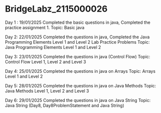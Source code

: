 # BridgeLabz_2115000026

Day 1 : 19/01/2025
Completed the basic questions in java, Completed the practice assignment 1.
Topic: Basic java

Day 2: 22/01/2025
Completed the questions in java, Completed the Java Programming Elements Level 1 and Level 2 Lab Practice Problems
Topic: Java Programming Elements Level 1 and Level 2

Day 3: 23/01/2025
Completed the questions in java (Control Flow)
Topic: Control Flow Level 1, Level 2 and Level 3

Day 4: 25/01/2025
Completed the questions in java on Arrays
Topic: Arrays Level 1 and Level 2

Day 5: 28/01/2025
Completed the questions in java on Java Methods
Topic: Java Methods Level 1, Level 2 and Level 3

Day 6: 29/01/2025
Completed the questions in java on Java String
Topic: Java String (Day8, Day8ProblemStatement and Java String)
